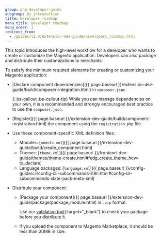 ```yaml
---
group: php-developer-guide
subgroup: 01_Introduction
title: Developer roadmap
menu_title: Developer roadmap
menu_order: 2
redirect_from:
  - /guides/v2.0/extension-dev-guide/developers_roadmap.html
---
```


This topic introduces the high-level workflow for a developer who wants to create or customize the Magento application. Developers can also package and distribute their customizations to merchants.

To satisfy the minimum required elements for creating or customizing your Magento application:

* [Declare component dependencies]({{ page.baseurl }}/extension-dev-guide/build/composer-integration.html) in `composer.json`.

	{:.bs-callout .bs-callout-tip}
	While you can manage dependencies on your own, it is a recommended and strongly encouraged best practice to use the `composer.json`.

* [Register]({{ page.baseurl }}/extension-dev-guide/build/component-registration.html) the component using the `registration.php` file.
* Use these component-specific XML definition files:
	* Modules: [`module.xml`]({{ page.baseurl }}/extension-dev-guide/build/create_component.html)
	* Themes: [`theme.xml`]({{ page.baseurl }}/frontend-dev-guide/themes/theme-create.html#fedg_create_theme_how-to_declare)
	* Language packages: [`language.xml`]({{ page.baseurl }}/config-guide/cli/config-cli-subcommands-i18n.html#config-cli-subcommands-xlate-pack-meta-xml)
  
* Distribute your component:
	* [Package your component]({{ page.baseurl }}/extension-dev-guide/package/package_module.html) in `.zip` format.

		Use our [validation tool](https://github.com/magento/marketplace-tools){:target="_blank"} to check your package before you distribute it.

	* If you upload the component to Magento Marketplace, it should be less than 30MB in size.
